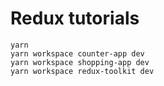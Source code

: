 # Redux tutorials

```
yarn
yarn workspace counter-app dev
yarn workspace shopping-app dev
yarn workspace redux-toolkit dev
```
